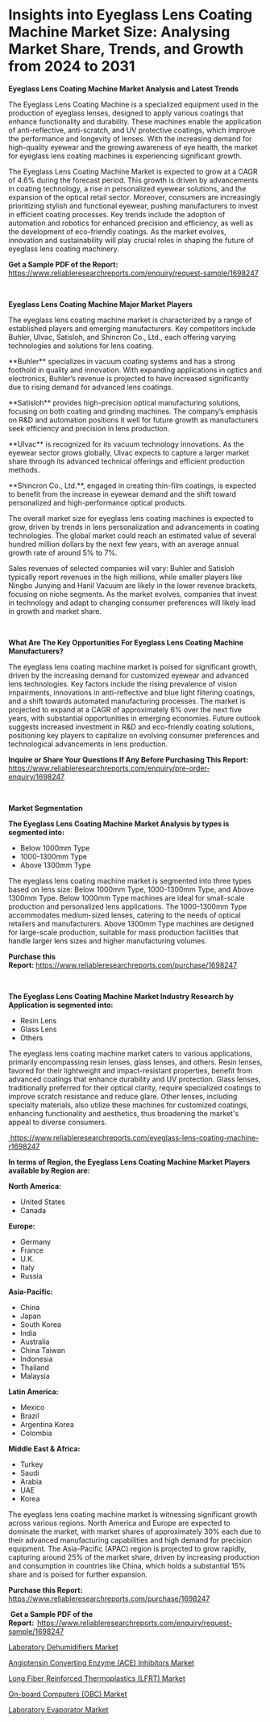<p><h1>Insights into Eyeglass Lens Coating Machine Market Size: Analysing Market Share, Trends, and Growth from 2024 to 2031</h1></p><p><strong>Eyeglass Lens Coating Machine Market Analysis and Latest Trends</strong></p>
<p><p>The Eyeglass Lens Coating Machine is a specialized equipment used in the production of eyeglass lenses, designed to apply various coatings that enhance functionality and durability. These machines enable the application of anti-reflective, anti-scratch, and UV protective coatings, which improve the performance and longevity of lenses. With the increasing demand for high-quality eyewear and the growing awareness of eye health, the market for eyeglass lens coating machines is experiencing significant growth.</p><p>The Eyeglass Lens Coating Machine Market is expected to grow at a CAGR of 4.6% during the forecast period. This growth is driven by advancements in coating technology, a rise in personalized eyewear solutions, and the expansion of the optical retail sector. Moreover, consumers are increasingly prioritizing stylish and functional eyewear, pushing manufacturers to invest in efficient coating processes. Key trends include the adoption of automation and robotics for enhanced precision and efficiency, as well as the development of eco-friendly coatings. As the market evolves, innovation and sustainability will play crucial roles in shaping the future of eyeglass lens coating machinery.</p></p>
<p><strong>Get a Sample PDF of the Report:&nbsp;</strong> <a href="https://www.reliableresearchreports.com/enquiry/request-sample/1698247?utm_campaign=36&utm_medium=2&utm_source=Github&utm_content=ia&utm_term=12102024&utm_id=eyeglass-lens-coating-machine">https://www.reliableresearchreports.com/enquiry/request-sample/1698247</a></p>
<p>&nbsp;</p>
<p><strong>Eyeglass Lens Coating Machine Major Market Players</strong></p>
<p><p>The eyeglass lens coating machine market is characterized by a range of established players and emerging manufacturers. Key competitors include Buhler, Ulvac, Satisloh, and Shincron Co., Ltd., each offering varying technologies and solutions for lens coating.</p><p>**Buhler** specializes in vacuum coating systems and has a strong foothold in quality and innovation. With expanding applications in optics and electronics, Buhler’s revenue is projected to have increased significantly due to rising demand for advanced lens coatings.</p><p>**Satisloh** provides high-precision optical manufacturing solutions, focusing on both coating and grinding machines. The company’s emphasis on R&D and automation positions it well for future growth as manufacturers seek efficiency and precision in lens production.</p><p>**Ulvac** is recognized for its vacuum technology innovations. As the eyewear sector grows globally, Ulvac expects to capture a larger market share through its advanced technical offerings and efficient production methods.</p><p>**Shincron Co., Ltd.**, engaged in creating thin-film coatings, is expected to benefit from the increase in eyewear demand and the shift toward personalized and high-performance optical products.</p><p>The overall market size for eyeglass lens coating machines is expected to grow, driven by trends in lens personalization and advancements in coating technologies. The global market could reach an estimated value of several hundred million dollars by the next few years, with an average annual growth rate of around 5% to 7%.</p><p>Sales revenues of selected companies will vary: Buhler and Satisloh typically report revenues in the high millions, while smaller players like Ningbo Junying and Hanil Vacuum are likely in the lower revenue brackets, focusing on niche segments. As the market evolves, companies that invest in technology and adapt to changing consumer preferences will likely lead in growth and market share.</p></p>
<p>&nbsp;</p>
<p><strong>What Are The Key Opportunities For Eyeglass Lens Coating Machine Manufacturers?</strong></p>
<p><p>The eyeglass lens coating machine market is poised for significant growth, driven by the increasing demand for customized eyewear and advanced lens technologies. Key factors include the rising prevalence of vision impairments, innovations in anti-reflective and blue light filtering coatings, and a shift towards automated manufacturing processes. The market is projected to expand at a CAGR of approximately 6% over the next five years, with substantial opportunities in emerging economies. Future outlook suggests increased investment in R&D and eco-friendly coating solutions, positioning key players to capitalize on evolving consumer preferences and technological advancements in lens production.</p></p>
<p><strong>Inquire or Share Your Questions If Any Before Purchasing This Report:</strong> <a href="https://www.reliableresearchreports.com/enquiry/pre-order-enquiry/1698247?utm_campaign=36&utm_medium=2&utm_source=Github&utm_content=ia&utm_term=12102024&utm_id=eyeglass-lens-coating-machine">https://www.reliableresearchreports.com/enquiry/pre-order-enquiry/1698247</a></p>
<p>&nbsp;</p>
<p><strong>Market Segmentation</strong></p>
<p><strong>The Eyeglass Lens Coating Machine Market Analysis by types is segmented into:</strong></p>
<p><ul><li>Below 1000mm Type</li><li>1000-1300mm Type</li><li>Above 1300mm Type</li></ul></p>
<p><p>The eyeglass lens coating machine market is segmented into three types based on lens size: Below 1000mm Type, 1000-1300mm Type, and Above 1300mm Type. Below 1000mm Type machines are ideal for small-scale production and personalized lens applications. The 1000-1300mm Type accommodates medium-sized lenses, catering to the needs of optical retailers and manufacturers. Above 1300mm Type machines are designed for large-scale production, suitable for mass production facilities that handle larger lens sizes and higher manufacturing volumes.</p></p>
<p><strong>Purchase this Report:&nbsp;</strong><a href="https://www.reliableresearchreports.com/purchase/1698247?utm_campaign=36&utm_medium=2&utm_source=Github&utm_content=ia&utm_term=12102024&utm_id=eyeglass-lens-coating-machine">https://www.reliableresearchreports.com/purchase/1698247</a></p>
<p>&nbsp;</p>
<p><strong>The Eyeglass Lens Coating Machine Market Industry Research by Application is segmented into:</strong></p>
<p><ul><li>Resin Lens</li><li>Glass Lens</li><li>Others</li></ul></p>
<p><p>The eyeglass lens coating machine market caters to various applications, primarily encompassing resin lenses, glass lenses, and others. Resin lenses, favored for their lightweight and impact-resistant properties, benefit from advanced coatings that enhance durability and UV protection. Glass lenses, traditionally preferred for their optical clarity, require specialized coatings to improve scratch resistance and reduce glare. Other lenses, including specialty materials, also utilize these machines for customized coatings, enhancing functionality and aesthetics, thus broadening the market's appeal to diverse consumers.</p></p>
<p><a href="https://www.reliableresearchreports.com/eyeglass-lens-coating-machine-r1698247?utm_campaign=36&utm_medium=2&utm_source=Github&utm_content=ia&utm_term=12102024&utm_id=eyeglass-lens-coating-machine">&nbsp;https://www.reliableresearchreports.com/eyeglass-lens-coating-machine-r1698247</a></p>
<p><strong>In terms of Region, the Eyeglass Lens Coating Machine Market Players available by Region are:</strong></p>
<p>
    <p> <strong> North America: </strong>
        <ul>
            <li>United States</li>
            <li>Canada</li>
        </ul>
        </p> 
    <p> <strong> Europe: </strong>
        <ul>
            <li>Germany</li>
            <li>France</li>
            <li>U.K.</li>
            <li>Italy</li>
            <li>Russia</li>
        </ul>
        </p> 
    <p> <strong> Asia-Pacific: </strong>
        <ul>
            <li>China</li>
            <li>Japan</li>
            <li>South Korea</li>
            <li>India</li>
            <li>Australia</li>
            <li>China Taiwan</li>
            <li>Indonesia</li>
            <li>Thailand</li>
            <li>Malaysia</li>
        </ul>
        </p> 
    <p> <strong> Latin America: </strong>
        <ul>
            <li>Mexico</li>
            <li>Brazil</li>
            <li>Argentina Korea</li>
            <li>Colombia</li>
        </ul>
        </p> 
    <p> <strong> Middle East & Africa: </strong>
        <ul>
            <li>Turkey</li>
            <li>Saudi</li>
            <li>Arabia</li>
            <li>UAE</li>
            <li>Korea</li>
        </ul>
    </p>
    </p>
<p><p>The eyeglass lens coating machine market is witnessing significant growth across various regions. North America and Europe are expected to dominate the market, with market shares of approximately 30% each due to their advanced manufacturing capabilities and high demand for precision equipment. The Asia-Pacific (APAC) region is projected to grow rapidly, capturing around 25% of the market share, driven by increasing production and consumption in countries like China, which holds a substantial 15% share and is poised for further expansion.</p></p>
<p><strong>Purchase this Report: </strong><a href="https://www.reliableresearchreports.com/purchase/1698247?utm_campaign=36&utm_medium=2&utm_source=Github&utm_content=ia&utm_term=12102024&utm_id=eyeglass-lens-coating-machine">https://www.reliableresearchreports.com/purchase/1698247</a></p>
<p>&nbsp;<strong>Get a Sample PDF of the Report:&nbsp;&nbsp;</strong><a href="https://www.reliableresearchreports.com/enquiry/request-sample/1698247?utm_campaign=36&utm_medium=2&utm_source=Github&utm_content=ia&utm_term=12102024&utm_id=eyeglass-lens-coating-machine">https://www.reliableresearchreports.com/enquiry/request-sample/1698247</a></p>
<p><strong></strong></p>
<p><p><a href="https://github.com/AdeaKodra585/Market-Research-Report-List-1/blob/main/laboratory-dehumidifiers-market.md?utm_campaign=36&utm_medium=2&utm_source=Github&utm_content=ia&utm_term=12102024&utm_id=eyeglass-lens-coating-machine">Laboratory Dehumidifiers Market</a></p><p><a href="https://www.linkedin.com/pulse/booming-angiotensin-converting-enzyme-ace-inhibitors-market-qpfof?utm_campaign=36&utm_medium=2&utm_source=Github&utm_content=ia&utm_term=12102024&utm_id=eyeglass-lens-coating-machine">Angiotensin Converting Enzyme (ACE) Inhibitors Market</a></p><p><a href="https://www.linkedin.com/pulse/global-long-fiber-reinforced-thermoplastics-lfrt-market-zeyxc?utm_campaign=36&utm_medium=2&utm_source=Github&utm_content=ia&utm_term=12102024&utm_id=eyeglass-lens-coating-machine">Long Fiber Reinforced Thermoplastics (LFRT) Market</a></p><p><a href="https://www.linkedin.com/pulse/on-board-computers-obc-market-pulse-78-expansion-blueprint-2024-2031-mvb6f?utm_campaign=36&utm_medium=2&utm_source=Github&utm_content=ia&utm_term=12102024&utm_id=eyeglass-lens-coating-machine">On-board Computers (OBC) Market</a></p><p><a href="https://github.com/leonidmsw5y/Market-Research-Report-List-1/blob/main/laboratory-evaporator-market.md?utm_campaign=36&utm_medium=2&utm_source=Github&utm_content=ia&utm_term=12102024&utm_id=eyeglass-lens-coating-machine">Laboratory Evaporator Market</a></p></p>